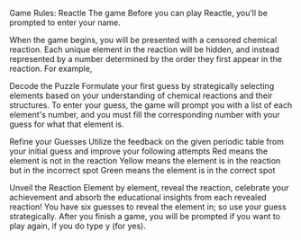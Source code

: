 Game Rules: Reactle
The game
Before you can play Reactle, you’ll be prompted to enter your name.

When the game begins, you will be presented with a censored chemical reaction. Each unique element in the reaction will be hidden, and instead represented by a number determined by the order they first appear in the reaction. For example, 


Decode the Puzzle
Formulate your first guess by strategically selecting elements based on your understanding of chemical reactions and their structures. To enter your guess, the game will prompt you with a list of each element's number, and you must fill the corresponding number with your guess for what that element is.

Refine your Guesses
Utilize the feedback on the given periodic table from your initial guess and improve your following attempts
Red means the element is not in the reaction
Yellow means the element is in the reaction but in the incorrect spot
Green means the element is in the correct spot

Unveil the Reaction
Element by element, reveal the reaction, celebrate your achievement and absorb the educational insights from each revealed reaction! You have six guesses to reveal the element in; so use your guess strategically. After you finish a game, you will be prompted if you want to play again, if you do type y (for yes).
                                                                                                  
